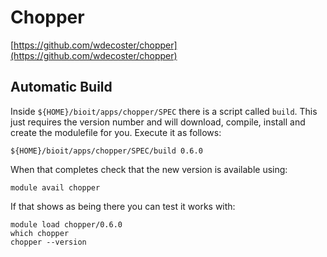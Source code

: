 # Chopper

[https://github.com/wdecoster/chopper](https://github.com/wdecoster/chopper)

## Automatic Build

Inside `${HOME}/bioit/apps/chopper/SPEC` there is a script called `build`. This just requires the version number and will download, compile, install and create the modulefile for you. Execute it as follows:

    ${HOME}/bioit/apps/chopper/SPEC/build 0.6.0

When that completes check that the new version is available using:

    module avail chopper

If that shows as being there you can test it works with:

    module load chopper/0.6.0
    which chopper
    chopper --version
